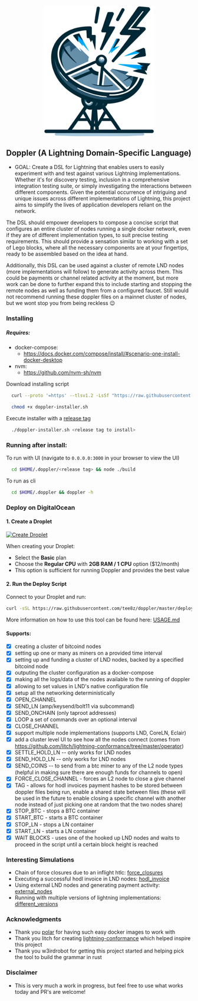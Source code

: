 <div style="text-align: center;">
<img src="logo.png" alt="Doppler Radar with Lightning Bolts" width="300"/>
</div>

## Doppler (A Lightning Domain-Specific Language)

- GOAL: Create a DSL for Lightning that enables users to easily experiment with and test against various Lightning implementations. Whether it's for discovery testing, inclusion in a comprehensive integration testing suite, or simply investigating the interactions between different components. Given the potential occurrence of intriguing and unique issues across different implementations of Lightning, this project aims to simplify the lives of application developers reliant on the network.

The DSL should empower developers to compose a concise script that configures an entire cluster of nodes running a single docker network, even if they are of different implementation types, to suit precise testing requirements. This should provide a sensation similar to working with a set of Lego blocks, where all the necessary components are at your fingertips, ready to be assembled based on the idea at hand.

Additionally, this DSL can be used against a cluster of remote LND nodes (more implementations will follow) to generate activity across them. This could be payments or channel related activity at the moment, but more work can be done to further expand this to include starting and stopping the remote nodes as well as funding them from a configured faucet. Still would not recommend running these doppler files on a mainnet cluster of nodes, but we wont stop you from being reckless :wink:

### Installing
##### Requires:
  - docker-compose:
    - https://docs.docker.com/compose/install/#scenario-one-install-docker-desktop
  - nvm:
    - https://github.com/nvm-sh/nvm

Download installing script
```sh
  curl --proto '=https' --tlsv1.2 -LsSf "https://raw.githubusercontent.com/tee8z/doppler/refs/heads/master/doppler-installer.sh" > doppler-installer.sh
```  
```sh
  chmod +x doppler-installer.sh
```
Execute installer with a [release tag](https://github.com/tee8z/doppler/releases)
```sh
  ./doppler-installer.sh <release tag to install>
```
### Running after install:
To run with UI (navigate to `0.0.0.0:3000` in your browser to view the UI)
```sh
  cd $HOME/.doppler/<release tag> && node ./build
```
To run as cli
```sh
  cd $HOME/.doppler && doppler -h
```

### Deploy on DigitalOcean

#### 1. Create a Droplet
[![Create Droplet](https://img.shields.io/badge/DO-Create%20Docker%20Droplet-blue)](https://cloud.digitalocean.com/droplets/new?image=docker-20-04)

When creating your Droplet:
- Select the **Basic** plan
- Choose the **Regular CPU** with **2GB RAM / 1 CPU** option ($12/month)
- This option is sufficient for running Doppler and provides the best value

#### 2. Run the Deploy Script
Connect to your Droplet and run:

```bash
curl -sSL https://raw.githubusercontent.com/tee8z/doppler/master/deploy.sh | bash
```

More information on how to use this tool can be found here: [USAGE.md](./docs/USAGE.md)

#### Supports:
- [x] creating a cluster of bitcoind nodes
- [x] setting up one or many as miners on a provided time interval
- [x] setting up and funding a cluster of LND nodes, backed by a specified bitcoind node
- [x] outputing the cluster configuration as a docker-compose
- [x] making all the logs/data of the nodes available to the running of doppler
- [x] allowing to set values in LND's native configuration file
- [x] setup all the networking deterministically
- [x] OPEN_CHANNEL
- [x] SEND_LN (amp/keysend/bolt11 via subcommand)
- [x] SEND_ONCHAIN (only taproot addresses)
- [x] LOOP a set of commands over an optional interval
- [x] CLOSE_CHANNEL
- [X] support multiple node implementations (supports LND, CoreLN, Eclair)
- [x] add a cluster level UI to see how all the nodes connect (comes from https://github.com/litch/lightning-conformance/tree/master/operator)
- [x] SETTLE_HOLD_LN -- only works for LND nodes
- [x] SEND_HOLD_LN -- only works for LND nodes
- [x] SEND_COINS --  to send from a btc miner to any of the L2 node types (helpful in making sure there are enough funds for channels to open)
- [x] FORCE_CLOSE_CHANNEL - forces an L2 node to close a give channel
- [x] TAG - allows for hodl invoices payment hashes to be stored between doppler files being run, enable a shared state between files (these will be used in the future to enable closing a specific channel with another node instead of just picking one at random that the two nodes share)
- [x] STOP_BTC - stops a BTC container
- [x] START_BTC - starts a BTC container
- [x] STOP_LN - stops a LN container
- [x] START_LN - starts a LN container
- [x] WAIT BLOCKS - uses one of the hooked up LND nodes and waits to proceed in the script until a certain block height is reached

### Interesting Simulations
- Chain of force closures due to an inflight htlc: [force_closures](./examples/doppler_files/force_close/README.md)
- Executing a successful hodl invoice in LND nodes: [hodl_invoice](./examples/doppler_files/hold_invoices/README.md)
- Using external LND nodes and generating payment activity: [external_nodes](./examples/doppler_files/external_nodes/README.md)
- Running with multiple versions of lightning implementations: [different_versions](./examples/doppler_files/different_images/different_images.doppler)

### Acknowledgments
* Thank you [polar](https://github.com/jamaljsr/polar) for having such easy docker images to work with
* Thank you litch for creating [lightning-conformance](https://github.com/litch/lightning-conformance) which helped inspire this project
* Thank you w3irdrobot for getting this project started and helping pick the tool to build the grammar in rust

### Disclaimer
* This is very much a work in progress, but feel free to use what works today and PR's are welcome!
